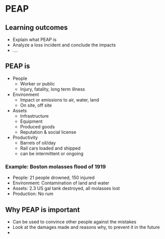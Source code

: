 # PEAP

## Learning outcomes
* Explain what PEAP is
* Analyze a loss incident and conclude the impacts
* ....

## PEAP is

* People
  * Worker or public
  * Injury, fatality, long term illness
* Environment
  * Impact or emissions to air, water, land
  * On site, off site
* Assets
  * Infrastructure
  * Equipment
  * Produced goods
  * Reputation & social license
* Productivity
  * Barrels of oil/day
  * Rail cars loaded and shipped
  * can be intermittent or ongoing

### Example: Boston molasses flood of 1919

* People: 21 people drowned, 150 injured
* Environment: Contamination of land and water
* Assets: 2.3 US gal tank destroyed, all molasses lost
* Production: No rum

## Why PEAP is important

* Can be used to convince other people against the mistakes
* Look at the damages made and reasons why, to prevent it in the future
* 
